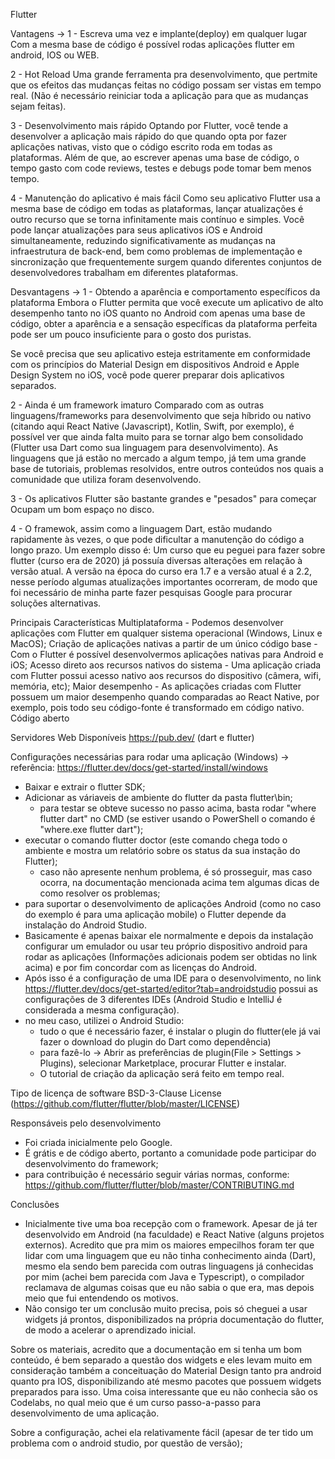 Flutter

Vantagens ->
1 - Escreva uma vez e implante(deploy) em qualquer lugar
Com a mesma base de código é possível rodas aplicações flutter em android, IOS ou WEB.

2 - Hot Reload
Uma grande ferramenta pra desenvolvimento, que pertmite que os efeitos das mudanças feitas no código possam
ser vistas em tempo real. (Não é necessário reiniciar toda a aplicação para que as mudanças sejam feitas).

3 - Desenvolvimento mais rápido
Optando por Flutter, você tende a desenvolver a aplicação mais rápido do que quando opta por fazer aplicações nativas,
visto que o código escrito roda em todas as plataformas.
Além de que, ao escrever apenas uma base de código, o tempo gasto com code reviews, testes e debugs pode tomar bem menos
tempo.

4 - Manutenção do aplicativo é mais fácil
Como seu aplicativo Flutter usa a mesma base de código em todas as plataformas, lançar atualizações é outro recurso
que se torna infinitamente mais contínuo e simples. Você pode lançar atualizações para seus aplicativos iOS e Android simultaneamente,
reduzindo significativamente as mudanças na infraestrutura de back-end, bem como problemas de implementação e sincronização que
frequentemente surgem quando diferentes conjuntos de desenvolvedores trabalham em diferentes plataformas.

Desvantagens ->
1 - Obtendo a aparência e comportamento específicos da plataforma
Embora o Flutter permita que você execute um aplicativo de alto desempenho tanto no iOS quanto no Android com apenas uma
base de código, obter a aparência e a sensação específicas da plataforma perfeita pode ser um pouco insuficiente para o gosto dos puristas.

Se você precisa que seu aplicativo esteja estritamente em conformidade com os princípios do Material Design em dispositivos
Android e Apple Design System no iOS, você pode querer preparar dois aplicativos separados.

2 - Ainda é um framework imaturo
Comparado com as outras linguagens/frameworks para desenvolvimento que seja híbrido ou nativo (citando aqui React Native (Javascript), Kotlin, Swift, por exemplo), é possível ver que ainda falta muito para se tornar algo bem consolidado (Flutter usa Dart como sua linguagem para desenvolvimento).
As linguagens que já estão no mercado a algum tempo, já tem uma grande base de tutoriais, problemas resolvidos, entre outros conteúdos nos quais a comunidade que utiliza foram desenvolvendo.

3 - Os aplicativos Flutter são bastante grandes e "pesados" para começar
Ocupam um bom espaço no disco.

4 - O framewok, assim como a linguagem Dart, estão mudando rapidamente às vezes, o que pode dificultar a manutenção do código a longo prazo.
Um exemplo disso é: Um curso que eu peguei para fazer sobre flutter (curso era de 2020) já possuía diversas alterações em relação à versão atual. A versão na época do curso era 1.7 e a versão atual é a 2.2, nesse período algumas atualizações importantes ocorreram, de modo que foi necessário de minha parte fazer pesquisas Google para procurar soluções alternativas.

Principais Características
Multiplataforma - Podemos desenvolver aplicações com Flutter em qualquer sistema operacional (Windows, Linux e MacOS);
Criação de aplicações nativas a partir de um único código base - Com o Flutter é possível desenvolvermos aplicações nativas para Android e iOS;
Acesso direto aos recursos nativos do sistema - Uma aplicação criada com Flutter possui acesso nativo aos recursos do dispositivo (câmera, wifi, memória, etc);
Maior desempenho - As aplicações criadas com Flutter possuem um maior desempenho quando comparadas ao React Native, por exemplo, pois todo seu código-fonte é transformado em código nativo.
Código aberto

Servidores Web Disponíveis
https://pub.dev/ (dart e flutter)

Configurações necessárias para rodar uma aplicação (Windows) -> referência: https://flutter.dev/docs/get-started/install/windows

- Baixar e extrair o flutter SDK;
- Adicionar as váriaveis de ambiente do flutter da pasta flutter\bin;
  - para testar se obteve sucesso no passo acima, basta rodar "where flutter dart" no CMD (se estiver usando o PowerShell o comando é "where.exe flutter dart");
- executar o comando flutter doctor (este comando chega todo o ambiente e mostra um relatório sobre os status da sua instação do Flutter);
  - caso não apresente nenhum problema, é só prosseguir, mas caso ocorra, na documentação mencionada acima tem algumas dicas de como resolver os problemas;
- para suportar o desenvolvimento de aplicações Android (como no caso do exemplo é para uma aplicação mobile) o Flutter depende da instalação do Android Studio.
- Basicamente é apenas baixar ele normalmente e depois da instalação configurar um emulador ou usar teu próprio dispositivo android para rodar as aplicações (Informações adicionais podem ser obtidas no link acima) e por fim concordar com as licenças do Android.
- Após isso é a configuração de uma IDE para o desenvolvimento, no link https://flutter.dev/docs/get-started/editor?tab=androidstudio possui as configurações de 3 diferentes IDEs (Android Studio e IntelliJ é considerada a mesma configuração).
- no meu caso, utilizei o Android Studio:
  - tudo o que é necessário fazer, é instalar o plugin do flutter(ele já vai fazer o download do plugin do Dart como dependência)
  - para fazê-lo -> Abrir as preferências de plugin(File > Settings > Plugins), selecionar Marketplace, procurar Flutter e instalar.
  - O tutorial de criação da aplicação será feito em tempo real.

Tipo de licença de software
BSD-3-Clause License (https://github.com/flutter/flutter/blob/master/LICENSE)

Responsáveis pelo desenvolvimento

- Foi criada inicialmente pelo Google.
- É grátis e de código aberto, portanto a comunidade pode participar do desenvolvimento do framework;
- para contribuição é necessário seguir várias normas, conforme: https://github.com/flutter/flutter/blob/master/CONTRIBUTING.md

Conclusões

- Inicialmente tive uma boa recepção com o framework.
  Apesar de já ter desenvolvido em Android (na faculdade) e React Native (alguns projetos externos).
  Acredito que pra mim os maiores empecilhos foram ter que lidar com uma linguagem que eu não tinha conhecimento ainda (Dart),
  mesmo ela sendo bem parecida com outras linguagens já conhecidas por mim (achei bem parecida com Java e Typescript), o
  compilador reclamava de algumas coisas que eu não sabia o que era, mas depois meio que fui entendendo os motivos.
- Não consigo ter um conclusão muito precisa, pois só cheguei a usar widgets já prontos, disponibilizados na própria
  documentação do flutter, de modo a acelerar o aprendizado inicial.

Sobre os materiais, acredito que a documentação em si tenha um bom conteúdo, é bem separado a questão dos widgets e eles levam muito
em consideração também a conceituação do Material Design tanto pra android quanto pra IOS, disponibilizando até mesmo pacotes
que possuem widgets preparados para isso.
Uma coisa interessante que eu não conhecia são os Codelabs, no qual meio que é um curso passo-a-passo para desenvolvimento de uma aplicação.

Sobre a configuração, achei ela relativamente fácil (apesar de ter tido um problema com o android studio, por questão de versão);
